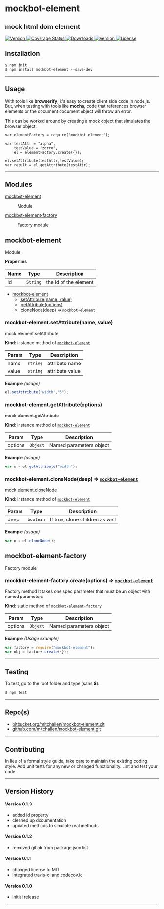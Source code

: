 mockbot-element
==
mock html dom element
--

<p align="left">
  <a href="https://travis-ci.org/mitchallen/mockbot-element">
    <img src="https://img.shields.io/travis/mitchallen/mockbot-element.svg?style=flat-square" alt="Version">
  </a>
  <a href="https://codecov.io/gh/mitchallen/mockbot-element">
    <img src="https://codecov.io/gh/mitchallen/mockbot-element/branch/master/graph/badge.svg" alt="Coverage Status">
  </a>
  <a href="https://npmjs.org/package/mockbot-element">
    <img src="http://img.shields.io/npm/dt/mockbot-element.svg?style=flat-square" alt="Downloads">
  </a>
  <a href="https://npmjs.org/package/mockbot-element">
    <img src="http://img.shields.io/npm/v/mockbot-element.svg?style=flat-square" alt="Version">
  </a>
  <a href="https://npmjs.com/package/mockbot-element">
    <img src="https://img.shields.io/npm/l/mockbot-element.svg?style=flat-square" alt="License"></a>
  </a>
</p>


## Installation

    $ npm init
    $ npm install mockbot-element --save-dev
    
* * * 

## Usage

With tools like __browserify__, it's easy to create client side code in node.js. But, when testing with tools like __mocha__, code that references browser elements or the document document object will throw an error.

This can be worked around by creating a mock object that simulates the browser object:

    var elementFactory = require('mockbot-element');

    var testAttr = "alpha",
        testValue = "zorro",
        el = elementFactory.create({});
        
    el.setAttribute(testAttr,testValue);
    var result = el.getAttribute(testAttr);
  
* * *

## Modules

<dl>
<dt><a href="#module_mockbot-element">mockbot-element</a></dt>
<dd><p>Module</p>
</dd>
<dt><a href="#module_mockbot-element-factory">mockbot-element-factory</a></dt>
<dd><p>Factory module</p>
</dd>
</dl>

<a name="module_mockbot-element"></a>

## mockbot-element
Module

**Properties**

| Name | Type | Description |
| --- | --- | --- |
| id | <code>String</code> | the id of the element |


* [mockbot-element](#module_mockbot-element)
    * [.setAttribute(name, value)](#module_mockbot-element+setAttribute)
    * [.getAttribute(options)](#module_mockbot-element+getAttribute)
    * [.cloneNode(deep)](#module_mockbot-element+cloneNode) ⇒ <code>[mockbot-element](#module_mockbot-element)</code>

<a name="module_mockbot-element+setAttribute"></a>

### mockbot-element.setAttribute(name, value)
mock element.setAttribute

**Kind**: instance method of <code>[mockbot-element](#module_mockbot-element)</code>  

| Param | Type | Description |
| --- | --- | --- |
| name | <code>string</code> | attribute name |
| value | <code>string</code> | attribute value |

**Example** *(usage)*  
```js
el.setAttribute("width","5");
```
<a name="module_mockbot-element+getAttribute"></a>

### mockbot-element.getAttribute(options)
mock element.getAttribute

**Kind**: instance method of <code>[mockbot-element](#module_mockbot-element)</code>  

| Param | Type | Description |
| --- | --- | --- |
| options | <code>Object</code> | Named parameters object |

**Example** *(usage)*  
```js
var w = el.getAttribute("width");
```
<a name="module_mockbot-element+cloneNode"></a>

### mockbot-element.cloneNode(deep) ⇒ <code>[mockbot-element](#module_mockbot-element)</code>
mock element.cloneNode

**Kind**: instance method of <code>[mockbot-element](#module_mockbot-element)</code>  

| Param | Type | Description |
| --- | --- | --- |
| deep | <code>boolean</code> | If true, clone children as well |

**Example** *(usage)*  
```js
var n = el.cloneNode();
```
<a name="module_mockbot-element-factory"></a>

## mockbot-element-factory
Factory module

<a name="module_mockbot-element-factory.create"></a>

### mockbot-element-factory.create(options) ⇒ <code>[mockbot-element](#module_mockbot-element)</code>
Factory method 
It takes one spec parameter that must be an object with named parameters

**Kind**: static method of <code>[mockbot-element-factory](#module_mockbot-element-factory)</code>  

| Param | Type | Description |
| --- | --- | --- |
| options | <code>Object</code> | Named parameters object |

**Example** *(Usage example)*  
```js
var factory = require("mockbot-element");
var obj = factory.create({});
```


* * *

## Testing

To test, go to the root folder and type (sans __$__):

    $ npm test
   
* * *
 
## Repo(s)

* [bitbucket.org/mitchallen/mockbot-element.git](https://bitbucket.org/mitchallen/mockbot-element.git)
* [github.com/mitchallen/mockbot-element.git](https://github.com/mitchallen/mockbot-element.git)

* * *

## Contributing

In lieu of a formal style guide, take care to maintain the existing coding style.
Add unit tests for any new or changed functionality. Lint and test your code.

* * *

## Version History

#### Version 0.1.3

* added id property
* cleaned up documentation
* updated methods to simulate real methods

#### Version 0.1.2

* removed gitlab from package.json list

#### Version 0.1.1

* changed license to MIT
* integrated travis-ci and codecov.io

#### Version 0.1.0 

* initial release

* * *

